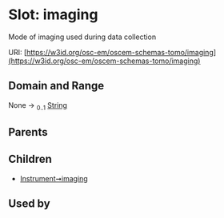 
# Slot: imaging

Mode of imaging used during data collection

URI: [https://w3id.org/osc-em/oscem-schemas-tomo/imaging](https://w3id.org/osc-em/oscem-schemas-tomo/imaging)


## Domain and Range

None &#8594;  <sub>0..1</sub> [String](types/String.md)

## Parents


## Children

 *  [Instrument➞imaging](Instrument_imaging.md)

## Used by

